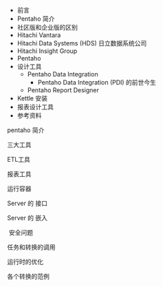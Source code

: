- 前言
- Pentaho 简介
- 社区版和企业版的区别
- Hitachi Vantara
- Hitachi Data Systems (HDS) 日立数据系统公司
- Hitachi Insight Group
- Pentaho
- 设计工具
  - Pentaho Data Integration
    - Pentaho Data Integration (PDI) 的前世今生
  - Pentaho Report Designer
- Kettle 安装
- 报表设计工具
- 参考资料

pentaho 简介

三大工具

ETL工具

报表工具

运行容器

Server 的 接口

Server 的 嵌入

​	安全问题

任务和转换的调用

运行时的优化

各个转换的范例







